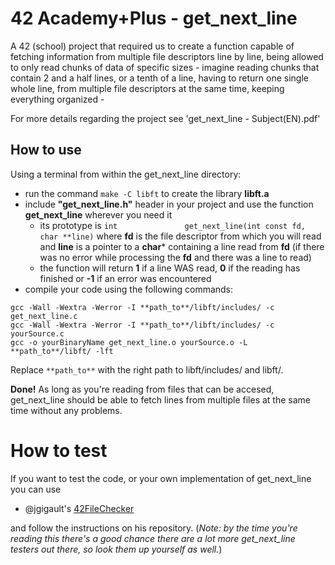 # 42 Academy+Plus - get_next_line

A 42 (school) project that required us to create a function capable of fetching information from multiple file descriptors line by line, being allowed to only read chunks of data of specific sizes - imagine reading chunks that contain 2 and a half lines, or a tenth of a line, having to return one single whole line, from multiple file descriptors at the same time, keeping everything organized -

For more details regarding the project see 'get_next_line - Subject(EN).pdf'

## How to use

Using a terminal from within the get_next_line directory:
- run the command `make -C libft` to create the library **libft.a**
- include **"get_next_line.h"** header in your project and use the function **get_next_line** wherever you need it
  - its prototype is `int				get_next_line(int const fd, char **line)` where **fd** is the file descriptor from which you will read and **line** is a pointer to a **char*** containing a line read from **fd** (if there was no error while processing the **fd** and there was a line to read)
  - the function will return **1** if a line WAS read, **0** if the reading has finished or **-1** if an error was encountered
- compile your code using the following commands:
```
gcc -Wall -Wextra -Werror -I **path_to**/libft/includes/ -c get_next_line.c
gcc -Wall -Wextra -Werror -I **path_to**/libft/includes/ -c yourSource.c
gcc -o yourBinaryName get_next_line.o yourSource.o -L **path_to**/libft/ -lft
```
Replace `**path_to**` with the right path to libft/includes/ and libft/.

**Done!** As long as you're reading from files that can be accesed, get_next_line should be able to fetch lines from multiple files at the same time without any problems.

# How to test

If you want to test the code, or your own implementation of get_next_line you can use 
- @jgigault's [42FileChecker](https://github.com/jgigault/42FileChecker)

and follow the instructions on his repository. (*Note: by the time you're reading this there's a good chance there are a lot more get_next_line testers out there, so look them up yourself as well.*)
